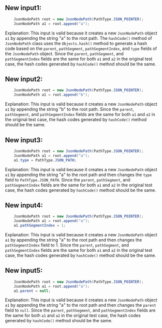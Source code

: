 ## New input1:
```java
    JsonNodePath root = new JsonNodePath(PathType.JSON_POINTER);
    JsonNodePath a1 = root.append("a");
```
Explanation: This input is valid because it creates a new `JsonNodePath` object `a1` by appending the string "a" to the root path. The `hashCode()` method of `JsonNodePath` class uses the `Objects.hash()` method to generate a hash code based on the `parent`, `pathSegment`, `pathSegmentIndex`, and `type` fields of the `JsonNodePath` object. Since the `parent`, `pathSegment`, and `pathSegmentIndex` fields are the same for both `a1` and `a2` in the original test case, the hash codes generated by `hashCode()` method should be the same.

## New input2:
```java
    JsonNodePath root = new JsonNodePath(PathType.JSON_POINTER);
    JsonNodePath a1 = root.append("b");
```
Explanation: This input is valid because it creates a new `JsonNodePath` object `a1` by appending the string "b" to the root path. Since the `parent`, `pathSegment`, and `pathSegmentIndex` fields are the same for both `a1` and `a2` in the original test case, the hash codes generated by `hashCode()` method should be the same.

## New input3:
```java
    JsonNodePath root = new JsonNodePath(PathType.JSON_POINTER);
    JsonNodePath a1 = root.append("a");
    a1.type = PathType.JSON_PATH;
```
Explanation: This input is valid because it creates a new `JsonNodePath` object `a1` by appending the string "a" to the root path and then changes the `type` field to `PathType.JSON_PATH`. Since the `parent`, `pathSegment`, and `pathSegmentIndex` fields are the same for both `a1` and `a2` in the original test case, the hash codes generated by `hashCode()` method should be the same.

## New input4:
```java
    JsonNodePath root = new JsonNodePath(PathType.JSON_POINTER);
    JsonNodePath a1 = root.append("a");
    a1.pathSegmentIndex = 1;
```
Explanation: This input is valid because it creates a new `JsonNodePath` object `a1` by appending the string "a" to the root path and then changes the `pathSegmentIndex` field to 1. Since the `parent`, `pathSegment`, and `pathSegmentIndex` fields are the same for both `a1` and `a2` in the original test case, the hash codes generated by `hashCode()` method should be the same.

## New input5:
```java
    JsonNodePath root = new JsonNodePath(PathType.JSON_POINTER);
    JsonNodePath a1 = root.append("a");
    a1.parent = null;
```
Explanation: This input is valid because it creates a new `JsonNodePath` object `a1` by appending the string "a" to the root path and then changes the `parent` field to `null`. Since the `parent`, `pathSegment`, and `pathSegmentIndex` fields are the same for both `a1` and `a2` in the original test case, the hash codes generated by `hashCode()` method should be the same.
